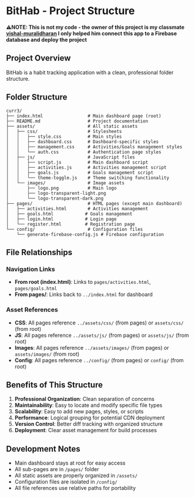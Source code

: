# BitHab - Project Structure

**⚠️NOTE: This is not my code - the owner of this project is my classmate [vishal-muralidharan](https://github.com/vishal-muralidharan) I only helped him connect this app to a Firebase database and deploy the project**

## Project Overview
BitHab is a habit tracking application with a clean, professional folder structure.

## Folder Structure

```
curr3/
├── index.html                 # Main dashboard page (root)
├── README.md                  # Project documentation
├── assets/                    # All static assets
│   ├── css/                   # Stylesheets
│   │   ├── style.css          # Main styles
│   │   ├── dashboard.css      # Dashboard-specific styles
│   │   ├── management.css     # Activities/Goals management styles
│   │   └── auth.css           # Authentication page styles
│   ├── js/                    # JavaScript files
│   │   ├── script.js          # Main dashboard script
│   │   ├── activities.js      # Activities management script
│   │   ├── goals.js           # Goals management script
│   │   └── theme-toggle.js    # Theme switching functionality
│   └── images/                # Image assets
│       ├── logo.png           # Main logo
│       ├── logo-transparent-light.png
│       └── logo-transparent-dark.png
├── pages/                     # HTML pages (except main dashboard)
│   ├── activities.html        # Activities management
│   ├── goals.html            # Goals management
│   ├── login.html            # Login page
│   └── register.html         # Registration page
└── config/                    # Configuration files 
    └── generate-firebase-config.js # Firebase configuration
```

## File Relationships

### Navigation Links
- **From root (index.html)**: Links to `pages/activities.html`, `pages/goals.html`
- **From pages/**: Links back to `../index.html` for dashboard

### Asset References
- **CSS**: All pages reference `../assets/css/` (from pages) or `assets/css/` (from root)
- **JS**: All pages reference `../assets/js/` (from pages) or `assets/js/` (from root)
- **Images**: All pages reference `../assets/images/` (from pages) or `assets/images/` (from root)
- **Config**: All pages reference `../config/` (from pages) or `config/` (from root)

## Benefits of This Structure

1. **Professional Organization**: Clean separation of concerns
2. **Maintainability**: Easy to locate and modify specific file types
3. **Scalability**: Easy to add new pages, styles, or scripts
4. **Performance**: Logical grouping for potential CDN deployment
5. **Version Control**: Better diff tracking with organized structure
6. **Deployment**: Clear asset management for build processes

## Development Notes

- Main dashboard stays at root for easy access
- All sub-pages are in `/pages/` folder
- All static assets are properly organized in `/assets/`
- Configuration files are isolated in `/config/`
- All file references use relative paths for portability
